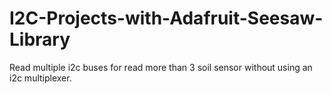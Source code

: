 # I2C-Projects-with-Adafruit-Seesaw-Library
Read multiple i2c buses for read more than 3 soil sensor without using an i2c multiplexer.
